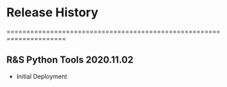 # Release History
=====================================================================

## R&S Python Tools 2020.11.02
- Initial Deployment
